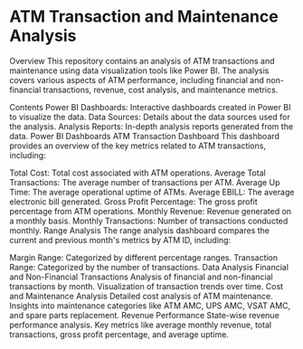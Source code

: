 # ATM Transaction and Maintenance Analysis

Overview
This repository contains an analysis of ATM transactions and maintenance using data visualization tools like Power BI. The analysis covers various aspects of ATM performance, including financial and non-financial transactions, revenue, cost analysis, and maintenance metrics.

Contents
Power BI Dashboards: Interactive dashboards created in Power BI to visualize the data.
Data Sources: Details about the data sources used for the analysis.
Analysis Reports: In-depth analysis reports generated from the data.
Power BI Dashboards
ATM Transaction Dashboard
This dashboard provides an overview of the key metrics related to ATM transactions, including:

Total Cost: Total cost associated with ATM operations.
Average Total Transactions: The average number of transactions per ATM.
Average Up Time: The average operational uptime of ATMs.
Average EBILL: The average electronic bill generated.
Gross Profit Percentage: The gross profit percentage from ATM operations.
Monthly Revenue: Revenue generated on a monthly basis.
Monthly Transactions: Number of transactions conducted monthly.
Range Analysis
The range analysis dashboard compares the current and previous month's metrics by ATM ID, including:

Margin Range: Categorized by different percentage ranges.
Transaction Range: Categorized by the number of transactions.
Data Analysis
Financial and Non-Financial Transactions
Analysis of financial and non-financial transactions by month.
Visualization of transaction trends over time.
Cost and Maintenance Analysis
Detailed cost analysis of ATM maintenance.
Insights into maintenance categories like ATM AMC, UPS AMC, VSAT AMC, and spare parts replacement.
Revenue Performance
State-wise revenue performance analysis.
Key metrics like average monthly revenue, total transactions, gross profit percentage, and average uptime.
